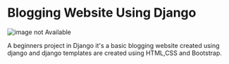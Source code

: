 # Blogging Website Using Django

![image not Available](https://wezom.com.ua/Media/files/filemanager/2019/jang/maxresdefault.jpg)


A beginners project in Django it's a  basic blogging website created using django and django templates are created using HTML,CSS and Bootstrap.
